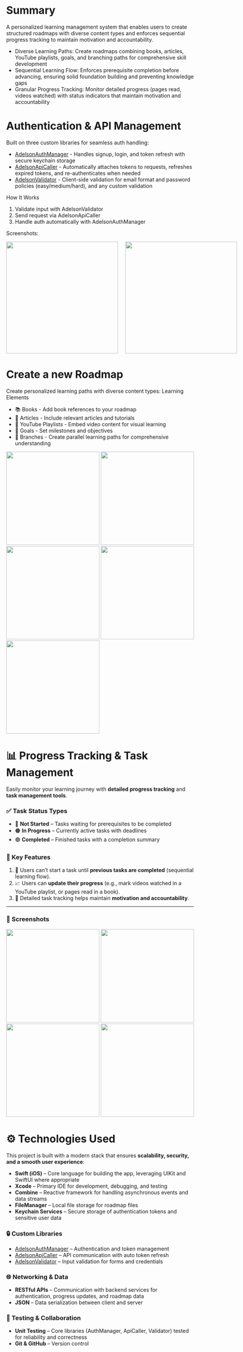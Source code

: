 # Summary
A personalized learning management system that enables users to create structured roadmaps with diverse content types and enforces sequential progress tracking to maintain motivation and accountability.

* Diverse Learning Paths: Create roadmaps combining books, articles, YouTube playlists, goals, and branching paths for comprehensive skill development
* Sequential Learning Flow: Enforces prerequisite completion before advancing, ensuring solid foundation building and preventing knowledge gaps
* Granular Progress Tracking: Monitor detailed progress (pages read, videos watched) with status indicators that maintain motivation and accountability


# Authentication & API Management
Built on three custom libraries for seamless auth handling:

* [AdelsonAuthManager](https://github.com/Ahmed23Adel/AdelsonAuthManager) - Handles signup, login, and token refresh with secure keychain storage  
* [AdelsonApiCaller](https://github.com/Ahmed23Adel/AdelsonApiCaller) - Automatically attaches tokens to requests, refreshes expired tokens, and re-authenticates when needed  
* [AdelsonValidator](https://github.com/Ahmed23Adel/AdelsonValidator) - Client-side validation for email format and password policies (easy/medium/hard), and any custom validation  

How It Works

1. Validate input with AdelsonValidator
2. Send request via AdelsonApiCaller
3. Handle auth automatically with AdelsonAuthManager

Screenshots: 

<div style="display: flex; gap: 20px;">
  <img src="https://github.com/user-attachments/assets/53753ffc-ad80-44a9-b1a4-36cf54524995" width="300" />
  <img src="https://github.com/user-attachments/assets/2e602fdc-a843-42fb-85f4-458a2400c2d4" width="300" />
</div>


# Create a new Roadmap

Create personalized learning paths with diverse content types:
Learning Elements

* 📚 Books - Add book references to your roadmap
* 📄 Articles - Include relevant articles and tutorials
* 🎥 YouTube Playlists - Embed video content for visual learning
* 🎯 Goals - Set milestones and objectives
* 🔀 Branches - Create parallel learning paths for comprehensive understanding


<img src="https://github.com/user-attachments/assets/fdb120c5-f60d-4208-8e1a-4b456a5caf51" width="250" />
<img src="https://github.com/user-attachments/assets/4948d04c-b046-46cc-bd2f-df6245c53c45" width="250" />
<img src="https://github.com/user-attachments/assets/89633d85-145d-422f-9472-0d5dfec5cf18" width="250" />
<img src="https://github.com/user-attachments/assets/440495f9-7ef2-4128-b09f-1f2877eba7ae" width="250" />
<img src="https://github.com/user-attachments/assets/93a0e1a7-bdb4-4c02-9dc6-5cdf708506a9" width="250" />


# 📊 Progress Tracking & Task Management

Easily monitor your learning journey with **detailed progress tracking** and **task management tools**.  

### ✅ Task Status Types
* 🔴 **Not Started** – Tasks waiting for prerequisites to be completed  
* 🟠 **In Progress** – Currently active tasks with deadlines  
* 🟢 **Completed** – Finished tasks with a completion summary  

### 🔑 Key Features
1. 🚦 Users can’t start a task until **previous tasks are completed** (sequential learning flow).  
2. 📈 Users can **update their progress** (e.g., mark videos watched in a YouTube playlist, or pages read in a book).  
3. 📝 Detailed task tracking helps maintain **motivation and accountability**.  

---

### 📸 Screenshots

<img src="https://github.com/user-attachments/assets/ce772d68-587c-49c7-b398-bfe42dd493bc" width="250" />
<img src="https://github.com/user-attachments/assets/67786717-f6c8-4847-b6f6-32a54ba7ec45" width="250" />
<img src="https://github.com/user-attachments/assets/1ad73195-6a34-43ee-963c-fcd59088d547" width="250" />
<img src="https://github.com/user-attachments/assets/7e6b54bb-7e76-454b-b971-cb8b369bea22" width="250" />



# ⚙️ Technologies Used

This project is built with a modern stack that ensures **scalability, security, and a smooth user experience**:

- **Swift (iOS)** – Core language for building the app, leveraging UIKit and SwiftUI where appropriate  
- **Xcode** – Primary IDE for development, debugging, and testing  
- **Combine** – Reactive framework for handling asynchronous events and data streams  
- **FileManager** – Local file storage for roadmap files
- **Keychain Services** – Secure storage of authentication tokens and sensitive user data  

### 🔒 Custom Libraries
- [AdelsonAuthManager](https://github.com/Ahmed23Adel/AdelsonAuthManager) – Authentication and token management  
- [AdelsonApiCaller](https://github.com/Ahmed23Adel/AdelsonApiCaller) – API communication with auto token refresh  
- [AdelsonValidator](https://github.com/Ahmed23Adel/AdelsonValidator) – Input validation for forms and credentials  

### 🌐 Networking & Data
- **RESTful APIs** – Communication with backend services for authentication, progress updates, and roadmap data  
- **JSON** – Data serialization between client and server  

### 🧪 Testing & Collaboration
- **Unit Testing** – Core libraries (AuthManager, ApiCaller, Validator) tested for reliability and correctness  
- **Git & GitHub** – Version control



  
